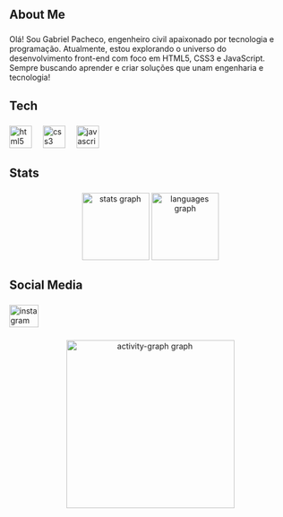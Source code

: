 <h2 align="left">About Me</h2>

###

<p align="left">Olá! Sou Gabriel Pacheco, engenheiro civil apaixonado por tecnologia e programação. Atualmente, estou explorando o universo do desenvolvimento front-end com foco em HTML5, CSS3 e JavaScript. Sempre buscando aprender e criar soluções que unam engenharia e tecnologia!</p>

###

<h2 align="left">Tech</h2>

###

<div align="left">
  <img src="https://cdn.jsdelivr.net/gh/devicons/devicon/icons/html5/html5-original.svg" height="40" alt="html5 logo"  />
  <img width="12" />
  <img src="https://cdn.jsdelivr.net/gh/devicons/devicon/icons/css3/css3-original.svg" height="40" alt="css3 logo"  />
  <img width="12" />
  <img src="https://cdn.jsdelivr.net/gh/devicons/devicon/icons/javascript/javascript-original.svg" height="40" alt="javascript logo"  />
</div>

###

<h2 align="left">Stats</h2>

###

<div align="center">
  <img src="https://github-readme-stats.vercel.app/api?username=gblpacheco&hide_title=true&hide_rank=false&show_icons=false&include_all_commits=true&count_private=true&disable_animations=false&theme=calm&locale=pt-br&hide_border=true&order=1" height="120" alt="stats graph"  />
  <img src="https://github-readme-stats.vercel.app/api/top-langs?username=gblpacheco&locale=pt-br&hide_title=true&layout=compact&card_width=320&langs_count=5&theme=calm&hide_border=true&order=2" height="120" alt="languages graph"  />
</div>

###

<h2 align="left">Social Media</h2>

###

<div align="left">
  <a href="https://www.instagram.com/gbspacheco/" target="_blank">
    <img src="https://raw.githubusercontent.com/maurodesouza/profile-readme-generator/master/src/assets/icons/social/instagram/default.svg" width="52" height="40" alt="instagram logo"  />
  </a>
</div>

###

<div align="center">
  <img src="https://github-readme-activity-graph.vercel.app/graph?username=gblpacheco&radius=16&theme=cobalt&area=true&order=5&hide_border=true&hide_title=true" height="300" alt="activity-graph graph"  />
</div>

###
